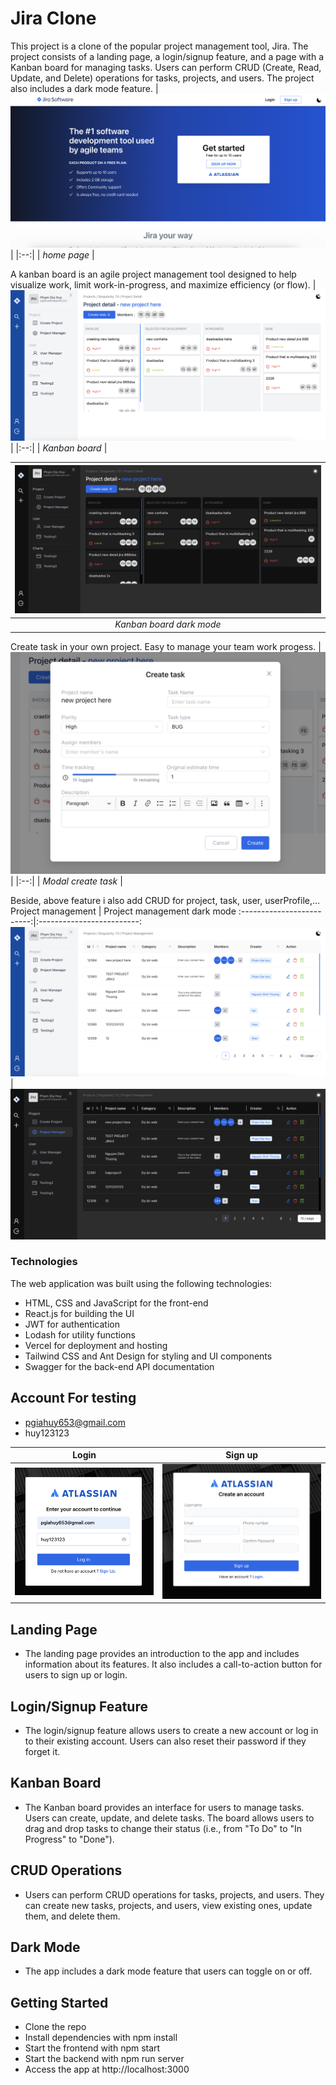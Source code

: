 # Jira Clone
This project is a clone of the popular project management tool, Jira. The project consists of a landing page, a login/signup feature, and a page with a Kanban board for managing tasks. Users can perform CRUD (Create, Read, Update, and Delete) operations for tasks, projects, and users. The project also includes a dark mode feature.
| ![Home page](https://github.com/giahuy405/Jira/blob/main/web-img/home.png) | 
|:--:| 
| *home page* |


 
A kanban board is an agile project management tool designed to help visualize work, limit work-in-progress, and maximize efficiency (or flow). 
| ![Kanban board](https://github.com/giahuy405/Jira/blob/main/web-img/kanban-board.png) | 
|:--:| 
| *Kanban board* |

| ![Kanban board dark mode](https://github.com/giahuy405/Jira/blob/main/web-img/kanban-board-darkmode.png) | 
|:--:| 
| *Kanban board dark mode* |

Create task in your own project. Easy to manage your team work progess.
| ![Modal create task](https://github.com/giahuy405/Jira/blob/main/web-img/modal-create-task.png) | 
|:--:| 
| *Modal create task* |

Beside, above feature i also add CRUD for project, task, user, userProfile,... 
Project management         |  Project management dark mode
:-------------------------:|:-------------------------:
![Login](https://github.com/giahuy405/Jira/blob/main/web-img/project-manager.png)  |  ![Signup](https://github.com/giahuy405/Jira/blob/main/web-img/project-manager-darkmode.png)


### Technologies
The web application was built using the following technologies:
* HTML, CSS and JavaScript for the front-end
* React.js for building the UI
* JWT for authentication
* Lodash for utility functions
* Vercel for deployment and hosting
* Tailwind CSS and Ant Design for styling and UI components
* Swagger for the back-end API documentation

## Account For testing
- pgiahuy653@gmail.com
- huy123123

Login                      |  Sign up
:-------------------------:|:-------------------------:
![Login](https://github.com/giahuy405/Jira/blob/main/web-img/login.png)  |  ![Signup](https://github.com/giahuy405/Jira/blob/main/web-img/signup.png)

 
## Landing Page
* The landing page provides an introduction to the app and includes information about its features. It also includes a call-to-action button for users to sign up or login.

## Login/Signup Feature
* The login/signup feature allows users to create a new account or log in to their existing account. Users can also reset their password if they forget it.

## Kanban Board
* The Kanban board provides an interface for users to manage tasks. Users can create, update, and delete tasks. The board allows users to drag and drop tasks to change their status (i.e., from "To Do" to "In Progress" to "Done").

## CRUD Operations
* Users can perform CRUD operations for tasks, projects, and users. They can create new tasks, projects, and users, view existing ones, update them, and delete them.

## Dark Mode
* The app includes a dark mode feature that users can toggle on or off.

## Getting Started
* Clone the repo
* Install dependencies with npm install
* Start the frontend with npm start
* Start the backend with npm run server
* Access the app at http://localhost:3000

 

